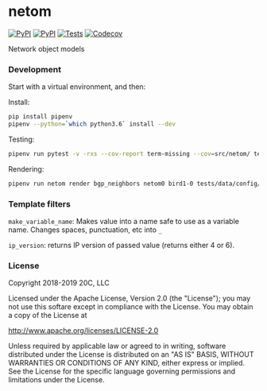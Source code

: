 
# netom

[![PyPI](https://img.shields.io/pypi/v/netom.svg?maxAge=3600)](https://pypi.python.org/pypi/netom)
[![PyPI](https://img.shields.io/pypi/pyversions/netom.svg?maxAge=3600)](https://pypi.python.org/pypi/netom)
[![Tests](https://github.com/20c/netom/workflows/tests/badge.svg)](https://github.com/20c/netom)
[![Codecov](https://img.shields.io/codecov/c/github/20c/netom/master.svg?maxAge=3600)](https://codecov.io/github/20c/netom)

Network object models


### Development

Start with a virtual environment, and then:

Install:
```sh
pip install pipenv
pipenv --python=`which python3.6` install --dev
```

Testing:
```sh
pipenv run pytest -v -rxs --cov-report term-missing --cov=src/netom/ tests/
```

Rendering:

```sh
pipenv run netom render bgp_neighbors netom0 bird1-0 tests/data/config/bgp/neighbors.yml
```

### Template filters

`make_variable_name`: Makes value into a name safe to use as a variable name. Changes spaces, punctuation, etc into `_`

`ip_version`: returns IP version of passed value (returns either 4 or 6).


### License

Copyright 2018-2019 20C, LLC

Licensed under the Apache License, Version 2.0 (the "License");
you may not use this softare except in compliance with the License.
You may obtain a copy of the License at

   http://www.apache.org/licenses/LICENSE-2.0

Unless required by applicable law or agreed to in writing, software
distributed under the License is distributed on an "AS IS" BASIS,
WITHOUT WARRANTIES OR CONDITIONS OF ANY KIND, either express or implied.
See the License for the specific language governing permissions and
limitations under the License.
